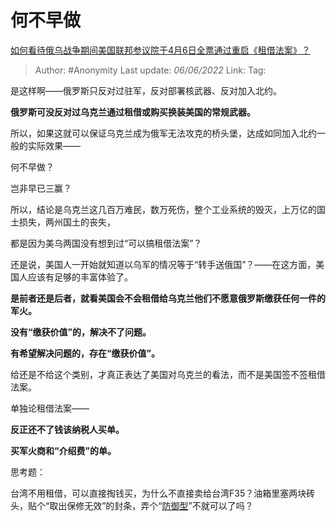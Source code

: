 # 何不早做
[如何看待俄乌战争期间美国联邦参议院于4月6日全票通过重启《租借法案》？](https://www.zhihu.com/question/526523141/answer/2429007233)

> Author: #Anonymity
> Last update: *06/06/2022*
> Link:
> Tag:

是这样啊——俄罗斯只反对过驻军，反对部署核武器、反对加入北约。

**俄罗斯可没反对过乌克兰通过租借或购买换装美国的常规武器。**

所以，如果这就可以保证乌克兰成为俄军无法攻克的桥头堡，达成如同加入北约一般的实际效果——

何不早做？

岂非早已三赢？

所以，结论是乌克兰这几百万难民，数万死伤，整个工业系统的毁灭，上万亿的国土损失，两州国土的丧失，

都是因为美乌两国没有想到过“可以搞租借法案”？

还是说，美国人一开始就知道以乌军的情况等于“转手送俄国”？——在这方面，美国人应该有足够的丰富体验了。

**是前者还是后者，就看美国会不会租借给乌克兰他们不愿意俄罗斯缴获任何一件的军火。**

**没有“缴获价值”的，解决不了问题。**

**有希望解决问题的，存在“缴获价值”。**

给还是不给这个类别，才真正表达了美国对乌克兰的看法，而不是美国签不签租借法案。

单独论租借法案——

**反正还不了钱该纳税人买单。**

**买军火商和“介绍费”的单。**

思考题：

台湾不用租借，可以直接掏钱买，为什么不直接卖给台湾F35？油箱里塞两块砖头，贴个“取出保修无效”的封条，弄个“[防御型](https://www.zhihu.com/search?q=%E9%98%B2%E5%BE%A1%E5%9E%8B&search_source=Entity&hybrid_search_source=Entity&hybrid_search_extra=%7B%22sourceType%22%3A%22answer%22%2C%22sourceId%22%3A2429007233%7D)”不就可以了吗？
